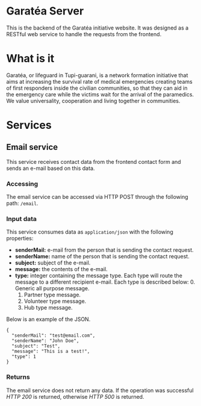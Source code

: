 # Garatéa Server

This is the backend of the Garatéa initiative website. It was designed as a RESTful web service to handle the requests from the frontend.

# What is it

Garatéa, or lifeguard in Tupi-guarani, is a network formation initiative that aims at increasing the survival rate of medical emergencies creating teams of first responders inside the civilian communities, so that they can aid in the emergency care while the victims wait for the arrival of the paramedics. We value universality, cooperation and living together in communities.

# Services

## Email service

This service receives contact data from the frontend contact form and sends an e-mail based on this data.

### Accessing

The email service can be accessed via HTTP POST through the following path: `/email`.

### Input data

This service consumes data as `application/json` with the following properties:
 
* **senderMail:** e-mail from the person that is sending the contact request.
* **senderName:** name of the person that is sending the contact request.
* **subject:** subject of the e-mail.
* **message:** the contents of the e-mail.
* **type:** integer containing the message type. Each type will route the message to a different recipient e-mail. Each type is described below:
	0. Generic all purpose message.
	1. Partner type message.
	2. Volunteer type message.
	3. Hub type message.

Below is an example of the JSON.

```
{
  "senderMail": "test@email.com",
  "senderName": "John Doe",
  "subject": "Test",
  "message": "This is a test!",
  "type": 1
}
```

### Returns

The email service does not return any data. If the operation was successful *HTTP 200* is returned, otherwise *HTTP 500* is returned. 
